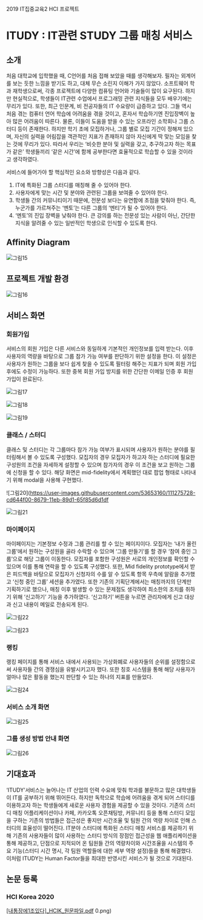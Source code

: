 2019 IT집중교육2 HCI 프로젝트
# ITUDY : IT관련 STUDY 그룹 매칭 서비스

## 소개
 처음 대학교에 입학했을 때, C언어를 처음 접해 보았을 때를 생각해보자. 필자는 외계어를 보는 듯한 느낌을 받기도 하고, 대체 무슨 소린지 이해가 가지 않았다. 소프트웨어 학과 재학생으로써, 각종 프로젝트에 다양한 컴퓨팅 언어와 기술들이 많이 요구된다. 하지만 현실적으로, 학생들이 IT관련 수업에서 프로그래밍 관련 지식들을 모두 배우기에는 무리가 있다. 
 또한, 최근 인문계, 비 전공자들의 IT 수요량이 급증하고 있다. 그들 역시 처음 겪는 컴퓨터 언어 학습에 어려움을 겪을 것이고, 혼자서 학습하기엔 진입장벽이 높아 많은 어려움이 따른다. 물론, 이들이 도움을 받을 수 있는 오프라인 소학회나 그룹 스터디 등이 존재한다. 하지만 학기 초에 모집하거나, 그룹 별로 모집 기간이 정해져 있으며, 자신의 실력을 어림잡을 객관적인 지표가 존재하지 않아 자신에게 딱 맞는 모임을 찾는 것에 무리가 있다. 따라서 우리는 ‘비슷한 분야 및 실력을 갖고, 추구하고자 하는 목표가 같은’ 학생들끼리 ‘같은 시간’에 함께 공부한다면 효율적으로 학습할 수 있을 것이라고 생각하였다.

 서비스에 들어가야 할 핵심적인 요소와 방향성은 다음과 같다.
 
  1.	IT에 특화된 그룹 스터디를 매칭해 줄 수 있어야 한다.
  2.	사용자에게 맞는 시간 및 분야와 관련된 그룹을 보여줄 수 있어야 한다.
  3.	학생들 간의 커뮤니티이기 때문에, 전문성 보다는 유연함에 초점을 맞춰야 한다. 즉, 누군가를 가르쳐주는 ‘멘토’는 다른 그룹의 ‘멘티’가 될 수 있어야 한다.
  4.	‘멘토’의 진입 장벽을 낮춰야 한다. 큰 강의를 하는 전문성 있는 사람이 아닌, 간단한 지식을 알려줄 수 있는 일반적인 학생으로 인식할 수 있도록 한다.

## Affinity Diagram

![그림15](https://user-images.githubusercontent.com/53653160/111275710-ca695e80-8679-11eb-95f2-c6c6f3a3e4e3.png)

## 프로젝트 개발 환경

![그림16](https://user-images.githubusercontent.com/53653160/111275719-cb9a8b80-8679-11eb-9ea4-c41e9c282342.png)

## 서비스 화면

### 회원가입
 서비스의 회원 가입은 다른 서비스와 동일하게 기본적인 개인정보를 입력 받는다. 이후 사용자의 역량을 바탕으로 그룹 참가 가능 여부를 판단하기 위한 설정을 한다. 이 설정은 사용자가 원하는 그룹을 보다 쉽게 찾을 수 있도록 필터링 해주는 지표가 되며 회원 가입 후에도 수정이 가능하다. 또한 중복 회원 가입 방지를 위한 간단한 이메일 인증 후 회원가입이 완료된다.

![그림17](https://user-images.githubusercontent.com/53653160/111275723-cc332200-8679-11eb-82ef-c0b4be0be20e.png)

![그림18](https://user-images.githubusercontent.com/53653160/111275726-cccbb880-8679-11eb-9c74-0dc89d05b731.png)

![그림19](https://user-images.githubusercontent.com/53653160/111275727-cccbb880-8679-11eb-9bb2-1790d4f3b757.png)

### 클래스 / 스터디
 클래스 및 스터디는 각 그룹마다 참가 가능 여부가 표시되며 사용자가 원하는 분야를 필터링해서 볼 수 있도록 구성했다. 모집자의 경우 모집자가 하고자 하는 스터디에 필요한 구성원의 조건을 자세하게 설정할 수 있으며 참가자의 경우 이 조건을 보고 원하는 그룹에 신청을 할 수 있다. 해당 화면은 mid-fidelity에서 계획했던 대로 팝업 형태로 나타내기 위해 modal을 사용해 구현했다. 
 
 ![그림20](https://user-images.githubusercontent.com/53653160/111275728-cd644f00-8679-11eb-89d1-65f85d6d1df
 
 ![그림21](https://user-images.githubusercontent.com/53653160/111275729-cd644f00-8679-11eb-9932-c575acf06343.png)
 
 ### 마이페이지
 마이페이지는 기본정보 수정과 그룹 관리를 할 수 있는 페이지이다. 모집자는 ‘내가 올린 그룹’에서 원하는 구성원을 골라 수락할 수 있으며 ‘그룹 만들기’를 할 경우 ‘참여 중인 그룹’으로 해당 그룹이 이동한다. 모집자를 포함한 구성원은 서로의 개인정보를 확인할 수 있으며 이를 통해 연락을 할 수 있도록 구성했다.
 또한, Mid fidelity prototype에서 받은 피드백을 바탕으로 모집자가 신청자의 수를 알 수 있도록 항목 우측에 알람을 추가했고 ‘신청 중인 그룹’ 세션을 추가였다. 또한 기존의 기획단계에서는 매칭까지의 단계만 기획하기로 했으나, 매칭 이후 발생할 수 있는 문제점도 생각하여 최소한의 조치를 취하기 위해 ‘신고하기’ 기능을 추가하였다. ‘신고하기’ 버튼을 누르면 관리자에게 신고 대상과 신고 내용이 메일로 전송되게 된다.
 
![그림22](https://user-images.githubusercontent.com/53653160/111275731-cdfce580-8679-11eb-8b4f-36d5f6d56e5f.png)
 
![그림23](https://user-images.githubusercontent.com/53653160/111275735-cdfce580-8679-11eb-89e2-6ff99701d847.png)

### 랭킹
 랭킹 페이지를 통해 서비스 내에서 사용되는 가상화폐로 사용자들의 순위를 설정함으로써 사용자들 간의 경쟁심을 유발시키고자 했다. 또한 칭호 시스템을 통해 해당 사용자가 얼마나 많은 활동을 했는지 판단할 수 있는 하나의 지표를 만들었다.
 
![그림24](https://user-images.githubusercontent.com/53653160/111275739-ce957c00-8679-11eb-9ce7-d7c234a33cb6.png)

### 서비스 소개 화면

![그림25](https://user-images.githubusercontent.com/53653160/111275742-ce957c00-8679-11eb-8e4f-b9d5bf3ee606.png)

### 그룹 생성 방법 안내 화면

![그림26](https://user-images.githubusercontent.com/53653160/111275744-cf2e1280-8679-11eb-9ca5-d551981168ae.png)

## 기대효과
 ‘ITUDY’서비스는 늘어나는 IT 산업의 인력 수요에 맞춰 학과를 불문하고 많은 대학생들이 IT를 공부하기 위해 뛰어든다. 하지만 독학으로 학습에 어려움을 겪게 되어 스터디를 이용하고자 하는 학생들에게 새로운 사용자 경험을 제공할 수 있을 것이다. 기존의 스터디 매칭 어플리케이션이나 카페, 카카오톡 오픈채팅방, 커뮤니티 등을 통해 스터디 모임을 구하는 기존의 방법들은 접근성은 좋지만 시간조율 및 팀원 간의 역량 차이로 인해 스터디의 효율성이 떨어진다. IT분야 스터디에 특화된 스터디 매칭 서비스를 제공하기 위해 기존의 사용자들이 많이 사용하는 스터디 방식의 장점인 접근성을 웹 애플리케이션을 통해 제공하고, 단점으로 지적되어 온 팀원들 간의 역량차이와 시간조율을 시스템의 주요 기능(스터디 시간 명시, 각 팀원 역할들에 대한 세부 역량 설정)들을 통해 해결했다. 이처럼 ITUDY는 Human Factor들을 최대한 반영시킨 서비스가 될 것으로 기대된다.
 
## 논문 등록
### HCI Korea 2020 
[[내통장에1조있다]_HCIK_원문파일.pdf](https://github.com/affinity96/2019_JipJoong2/files/6147053/1._HCIK_.pdf)
0.png)
